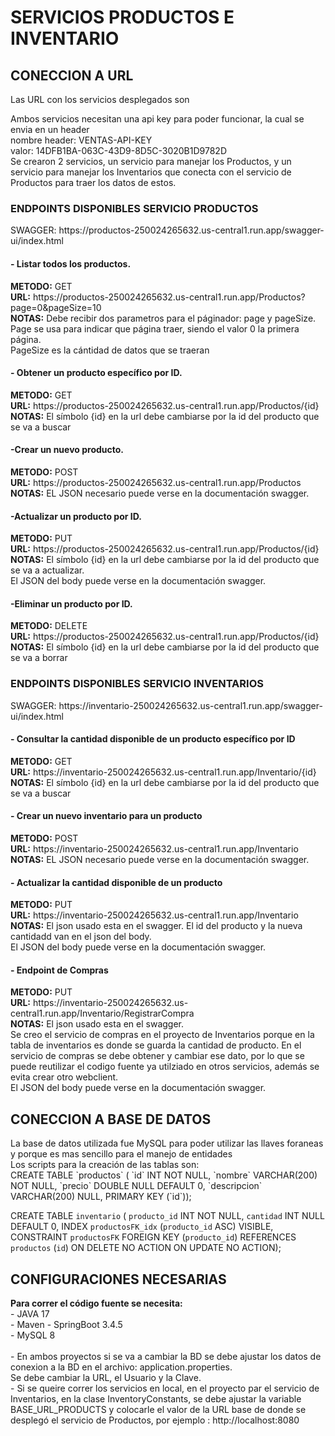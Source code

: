 <h1> SERVICIOS PRODUCTOS E INVENTARIO </h1> 
<h2> CONECCION A URL </h2> 
Las URL con los servicios desplegados son </br> 

Ambos servicios necesitan una api key para poder funcionar, la cual se envia en un header</br> 
nombre header: VENTAS-API-KEY</br> 
valor: 14DFB1BA-063C-43D9-8D5C-3020B1D9782D
</br>
Se crearon 2 servicios, un servicio para manejar los Productos, y un servicio para manejar los Inventarios que conecta con el servicio de Productos para traer los datos de estos.</br>
<h3> ENDPOINTS DISPONIBLES SERVICIO PRODUCTOS </h3> 
SWAGGER: https://productos-250024265632.us-central1.run.app/swagger-ui/index.html
<h4>- Listar todos los productos. </h4> 
<b>METODO:</b> GET</br>
<b>URL:</b> https://productos-250024265632.us-central1.run.app/Productos?page=0&pageSize=10</br>
<b>NOTAS:</b> Debe recibir dos parametros para el páginador: page y pageSize. </br>Page se usa para indicar que página traer, siendo el valor 0 la primera página. <br>PageSize es la cántidad de datos que se traeran
<h4>- Obtener un producto específico por ID. </h4> 
<b>METODO:</b> GET</br>
<b>URL:</b> https://productos-250024265632.us-central1.run.app/Productos/{id}</br>
<b>NOTAS:</b> El símbolo {id} en la url debe cambiarse por la id del producto que se va a buscar
<h4>-Crear un nuevo producto. </h4> 
<b>METODO:</b> POST</br>
<b>URL:</b> https://productos-250024265632.us-central1.run.app/Productos</br>
<b>NOTAS:</b> EL JSON necesario puede verse en la documentación swagger.
<h4>-Actualizar un producto por ID. </h4> 
<b>METODO:</b> PUT</br>
<b>URL:</b> https://productos-250024265632.us-central1.run.app/Productos/{id}</br>
<b>NOTAS:</b> El símbolo {id} en la url debe cambiarse por la id del producto que se va a actualizar. </br>
El JSON del body puede verse en la documentación swagger.
<h4>-Eliminar un producto por ID. </h4> 
<b>METODO:</b> DELETE</br>
<b>URL:</b> https://productos-250024265632.us-central1.run.app/Productos/{id}</br>
<b>NOTAS:</b> El símbolo {id} en la url debe cambiarse por la id del producto que se va a borrar
<h3> ENDPOINTS DISPONIBLES SERVICIO INVENTARIOS </h3> 
SWAGGER: https://inventario-250024265632.us-central1.run.app/swagger-ui/index.html
<h4>- Consultar la cantidad disponible de un producto específico por ID </h4> 
<b>METODO:</b> GET</br>
<b>URL:</b> https://inventario-250024265632.us-central1.run.app/Inventario/{id}</br>
<b>NOTAS:</b>  El símbolo {id} en la url debe cambiarse por la id del producto que se va a buscar
<h4>- Crear un nuevo inventario para un producto </h4> 
<b>METODO:</b> POST</br>
<b>URL:</b> https://inventario-250024265632.us-central1.run.app/Inventario</br>
<b>NOTAS:</b>   EL JSON necesario puede verse en la documentación swagger.
<h4>- Actualizar la cantidad disponible de un producto </h4> 
<b>METODO:</b> PUT</br>
<b>URL:</b> https://inventario-250024265632.us-central1.run.app/Inventario</br>
<b>NOTAS:</b> El json usado esta en el swagger. El id del producto y la nueva cantidadd van en el json del body. </br>
El JSON del body puede verse en la documentación swagger.

<h4>- Endpoint de Compras </h4> 
<b>METODO:</b> PUT</br>
<b>URL:</b> https://inventario-250024265632.us-central1.run.app/Inventario/RegistrarCompra</br>
<b>NOTAS:</b> El json usado esta en el swagger.
</br>Se creo el servicio de compras en el proyecto de Inventarios porque en la tabla de inventarios es donde se guarda la cantidad de producto. En el servicio de compras se debe obtener y cambiar ese dato, 
por lo que se puede reutilizar el codigo fuente ya utilziado en otros servicios, además se evita crear otro webclient.
</br>
El JSON del body puede verse en la documentación swagger.


<h2> CONECCION A BASE DE DATOS </h2> 
La base de datos utilizada fue MySQL para poder utilizar las llaves foraneas y porque es mas sencillo para el manejo de entidades</br>
Los scripts para la creación de las tablas son:</br>
CREATE TABLE `productos` (
  `id` INT NOT NULL,
  `nombre` VARCHAR(200) NOT NULL,
  `precio` DOUBLE NULL DEFAULT 0,
  `descripcion` VARCHAR(200) NULL,
  PRIMARY KEY (`id`));</br>
  
CREATE TABLE `inventario` (
  `producto_id` INT NOT NULL,
  `cantidad` INT NULL DEFAULT 0,
  INDEX `productosFK_idx` (`producto_id` ASC) VISIBLE,
  CONSTRAINT `productosFK`
    FOREIGN KEY (`producto_id`)
    REFERENCES `productos` (`id`)
    ON DELETE NO ACTION
    ON UPDATE NO ACTION);</br>
<h2> CONFIGURACIONES NECESARIAS </h2> 
<b>Para correr el código fuente se necesita:</br></b>
     - JAVA 17</br>
     - Maven
     - SpringBoot 3.4.5</br>
     - MySQL 8</br>
  </br>   
- En ambos proyectos si se va a cambiar la BD se debe ajustar los datos de conexion a la BD en el archivo: application.properties.</br>
  Se debe cambiar la URL, el Usuario y la Clave.</br>
- Si se queire correr los servicios en local, en el proyecto par el servicio de Inventarios, en la clase InventoryConstants, se debe ajustar la variable BASE_URL_PRODUCTS y colocarle el valor de la URL base de donde se desplegó el servicio de Productos, por ejemplo : http://localhost:8080
